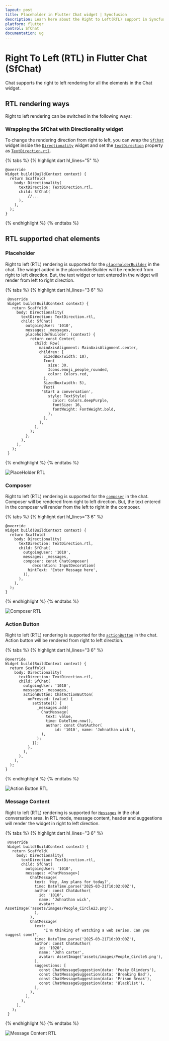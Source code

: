 ```yaml
---
layout: post
title: Placeholder in Flutter Chat widget | Syncfusion
description: Learn here about the Right to Left(RTL) support in Syncfusion Flutter Chat (SfChat) widget and more.
platform: flutter
control: SfChat
documentation: ug
---
```



# Right To Left (RTL) in Flutter Chat (SfChat)


Chat supports the right to left rendering for all the elements in the Chat widget. 

## RTL rendering ways

Right to left rendering can be switched in the following ways:

### Wrapping the SfChat with Directionality widget

To change the rendering direction from right to left, you can wrap the [`SfChat`](https://pub.dev/documentation/syncfusion_flutter_chat/latest/chat/SfChat-class.html) widget inside the [`Directionality`](https://api.flutter.dev/flutter/widgets/Directionality-class.html) widget and set the [`textDirection`](https://api.flutter.dev/flutter/widgets/Directionality/textDirection.html) property as [`TextDirection.rtl`](https://api.flutter.dev/flutter/dart-ui/TextDirection.html).

{% tabs %}
{% highlight dart hl_lines="5" %}

    @override
    Widget build(BuildContext context) {
      return Scaffold(
        body: Directionality(
          textDirection: TextDirection.rtl,
          child: SfChat(
              //...
          ),
        ),
      );
    }

{% endhighlight %}
{% endtabs %}


## RTL supported chat elements

### Placeholder

Right to left (RTL) rendering is supported for the [`placeholderBuilder`](https://pub.dev/documentation/syncfusion_flutter_chat/latest/assist_view/SfAIAssistView/placeholderBuilder.html) in the chat. The widget added in the placeholderBuilder will be rendered from right to left direction. But, the text widget or text entered in the widget will render from left to right direction.

{% tabs %}
{% highlight dart hl_lines="3 6" %}

     @override
     Widget build(BuildContext context) {
       return Scaffold(
         body: Directionality(
           textDirection: TextDirection.rtl,
           child: SfChat(
             outgoingUser: '1010',
             messages: _messages,
             placeholderBuilder: (context) {
               return const Center(
                 child: Row(
                   mainAxisAlignment: MainAxisAlignment.center,
                   children: [
                     SizedBox(width: 10),
                     Icon(
                       size: 30,
                       Icons.emoji_people_rounded,
                       color: Colors.red,
                     ),
                     SizedBox(width: 5),
                     Text(
                    'Start a conversation',
                       style: TextStyle(
                         color: Colors.deepPurple,
                         fontSize: 16,
                         fontWeight: FontWeight.bold,
                       ),
                     ),
                   ],
                 ),
               );
             },
           ),
         ),
       );
     } 

{% endhighlight %}
{% endtabs %}


![PlaceHolder RTL](images/rtl/placeholder_rtl.png)

### Composer

Right to left (RTL) rendering is supported for the [`composer`](https://pub.dev/documentation/syncfusion_flutter_chat/latest/chat/SfChat/composer.html) in the chat. Composer will be rendered from right to left direction. But, the text entered in the composer will render from the left to right in the composer.

{% tabs %}
{% highlight dart hl_lines="3 6" %}

    @override
    Widget build(BuildContext context) {
      return Scaffold(
        body: Directionality(
          textDirection: TextDirection.rtl,
          child: SfChat(
            outgoingUser: '1010',
            messages: _messages,
            composer: const ChatComposer(
                decoration: InputDecoration(
              hintText: 'Enter Message here',
            )),
          ),
        ),
      );
    }  

{% endhighlight %}
{% endtabs %}


![Composer RTL](images/rtl/composer_rtl.png)


### Action Button

Right to left (RTL) rendering is supported for the [`actionButton`](https://pub.dev/documentation/syncfusion_flutter_chat/latest/chat/SfChat/actionButton.html) in the chat. Action button will be rendered from right to left direction.

{% tabs %}
{% highlight dart hl_lines="3 6" %}

    @override
    Widget build(BuildContext context) {
      return Scaffold(
        body: Directionality(
          textDirection: TextDirection.rtl,
          child: SfChat(
            outgoingUser: '1010',
            messages: _messages,
            actionButton: ChatActionButton(
              onPressed: (value) {
                setState(() {
                  _messages.add(
                    ChatMessage(
                      text: value,
                      time: DateTime.now(),
                      author: const ChatAuthor(
                          id: '1010', name: 'Johnathan wick'),
                    ),
                  );
                });
              },
            ),
          ),
        ),
      );
    }  

{% endhighlight %}
{% endtabs %}

![Action Button RTL](images/rtl/action_button_rtl.gif)


### Message Content

Right to left (RTL) rendering is supported for [`Messages`](https://pub.dev/documentation/syncfusion_flutter_chat/latest/chat/ChatMessage-class.html) in the chat conversation area. In RTL mode, message content, header and suggestions will render the widget in right to left direction. 

{% tabs %}
{% highlight dart hl_lines="3 6" %}

     @override
     Widget build(BuildContext context) {
       return Scaffold(
         body: Directionality(
           textDirection: TextDirection.rtl,
           child: SfChat(
             outgoingUser: '1010',
             messages: <ChatMessage>[
               ChatMessage(
                 text: 'Hey, Any plans for today?',
                 time: DateTime.parse('2025-03-21T10:02:00Z'),
                 author: const ChatAuthor(
                   id: '1010',
                   name: 'Johnathan wick',
                   avatar: AssetImage('assets/images/People_Circle23.png'),
                 ),
               ),
               ChatMessage(
                 text:
                     "I'm thinking of watching a web series. Can you suggest some?",
                 time: DateTime.parse('2025-03-21T10:03:00Z'),
                 author: const ChatAuthor(
                   id: '1020',
                   name: 'John carter',
                   avatar: AssetImage('assets/images/People_Circle5.png'),
                 ),
                 suggestions: [
                   const ChatMessageSuggestion(data: 'Peaky Blinders'),
                   const ChatMessageSuggestion(data: 'Breaking Bad'),
                   const ChatMessageSuggestion(data: 'Prison Break'),
                   const ChatMessageSuggestion(data: 'Blacklist'),
                 ],
               ),
             ],
           ),
         ),
       );
     }

{% endhighlight %}
{% endtabs %}

![Message Content RTL](images/rtl/message_content_rtl.png)
